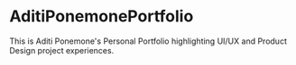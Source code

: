 # AditiPonemonePortfolio

This is Aditi Ponemone's Personal Portfolio highlighting UI/UX and Product Design project experiences.
